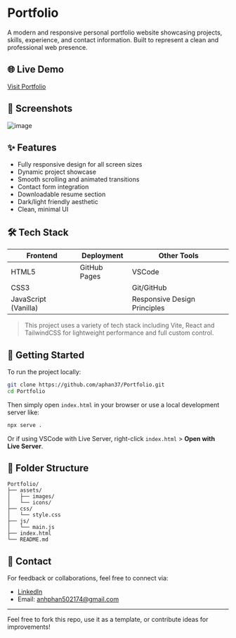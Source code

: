 # Portfolio

A modern and responsive personal portfolio website showcasing projects, skills, experience, and contact information. Built to represent a clean and professional web presence.

## 🌐 Live Demo

[Visit Portfolio](https://aphan37.github.io/Portfolio)

## 📸 Screenshots

![image](https://github.com/user-attachments/assets/7ee54a1e-b034-4aab-8c14-c0cc724d7f5c)

## ✨ Features

- Fully responsive design for all screen sizes
- Dynamic project showcase
- Smooth scrolling and animated transitions
- Contact form integration
- Downloadable resume section
- Dark/light friendly aesthetic
- Clean, minimal UI

## 🛠 Tech Stack

| Frontend  | Deployment | Other Tools   |
|-----------|------------|---------------|
| HTML5     | GitHub Pages | VSCode        |
| CSS3      |             | Git/GitHub    |
| JavaScript (Vanilla) |        | Responsive Design Principles |

> This project uses a variety of tech stack including Vite, React and TailwindCSS for lightweight performance and full custom control.

## 🚀 Getting Started

To run the project locally:

```bash
git clone https://github.com/aphan37/Portfolio.git
cd Portfolio
```

Then simply open `index.html` in your browser or use a local development server like:

```bash
npx serve .
```

Or if using VSCode with Live Server, right-click `index.html` > **Open with Live Server**.

## 📂 Folder Structure

```
Portfolio/
├── assets/
│   ├── images/
│   └── icons/
├── css/
│   └── style.css
├── js/
│   └── main.js
├── index.html
└── README.md
```

## 📧 Contact

For feedback or collaborations, feel free to connect via:

- [LinkedIn](https://linkedin.com/in/anhphan37) 
- Email: anhphan502174@gmail.com

---

Feel free to fork this repo, use it as a template, or contribute ideas for improvements!
